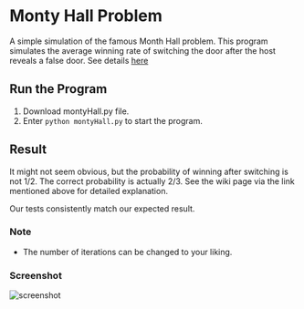 # Monty Hall Problem
A simple simulation of the famous Month Hall problem. This program simulates the average winning rate of switching the door after the host reveals a false door. See details [here](https://en.wikipedia.org/wiki/Monty_Hall_problem)

## Run the Program
1. Download montyHall.py file.
2. Enter `python montyHall.py` to start the program.

## Result
It might not seem obvious, but the probability of winning after switching is not 1/2. The correct probability is actually 2/3. See the wiki page via the link mentioned above for detailed explanation.

Our tests consistently match our expected result.

### Note
- The number of iterations can be changed to your liking.

### Screenshot
![screenshot](https://github.com/hsuanhauliu/coding-practice/blob/master/random/monty-hall-problem/screenshot.png "screenshot")
